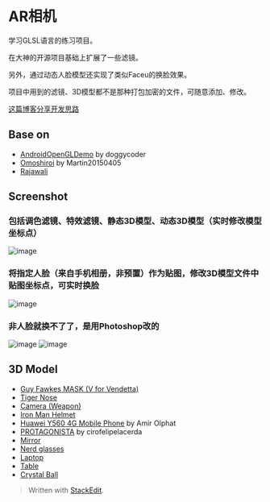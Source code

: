 
AR相机
===================================
学习GLSL语言的练习项目。
  
在大神的开源项目基础上扩展了一些滤镜。
  
另外，通过动态人脸模型还实现了类似Faceu的换脸效果。
  
项目中用到的滤镜、3D模型都不是那种打包加密的文件，可随意添加、修改。
  
[这篇博客分享开发思路](http://blog.csdn.net/torchlight2012/article/details/75722424)
  
  
Base on 
----------------------------------- 
* [AndroidOpenGLDemo](https://github.com/doggycoder/AndroidOpenGLDemo) by doggycoder
* [Omoshiroi](https://github.com/Martin20150405/Omoshiroi) by Martin20150405
* [Rajawali](https://github.com/Rajawali)

Screenshot
-----------------------------------
### 包括调色滤镜、特效滤镜、静态3D模型、动态3D模型（实时修改模型坐标点）
![image](https://github.com/SimonCherryGZ/ARCamera/raw/master/screenshots/GIF_9.gif)

### 将指定人脸（来自手机相册，非预置）作为贴图，修改3D模型文件中贴图坐标点，可实时换脸
![image](https://github.com/SimonCherryGZ/ARCamera/raw/master/screenshots/GIF_8.gif)

### 非人脸就换不了了，是用Photoshop改的
![image](https://github.com/SimonCherryGZ/ARCamera/raw/master/screenshots/GIF_6.gif)
![image](https://github.com/SimonCherryGZ/ARCamera/raw/master/screenshots/GIF_7.gif)

3D Model
-----------------------------------
* [Guy Fawkes MASK (V for Vendetta)](http://www.domawe.net/2015/03/guy-fawkes-mask-v-for-vendetta-free-3d.html)
* [Tiger Nose](https://www.models-resource.com/playstation_3/littlebigplanet/model/7125/)
* [Camera (Weapon)](https://www.models-resource.com/pc_computer/garrysmod/model/15477/)
* [Iron Man Helmet](https://www.models-resource.com/pc_computer/roblox/model/16361/)
* [Huawei Y560 4G Mobile Phone](https://sketchfab.com/models/45c813a9fac4458ead1f90280826c0a4) by Amir Olphat
* [PROTAGONISTA](https://sketchfab.com/models/9834c0696cb24b81af6889adcacff391) by cirofelipelacerda
* [Mirror](http://www.zeldacapital.com/3d.php)
* [Nerd glasses](https://www.sharecg.com/v/69926/view/5/3D-Model/Nerd-glasses)
* [Laptop](https://free3d.com/3d-model/puo-4281-14798.html)
* [Table](https://www.reinerstilesets.de/3d-grafiken/3d-furniture/)
* [Crystal Ball](http://www.sharecg.com/v/65038/related/11/Poser/Silver-Cat-Halloween-props)

> Written with [StackEdit](https://stackedit.io/).
